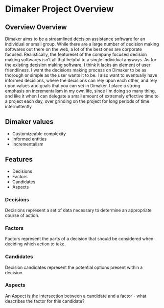 # Dimaker Project Overview

## Overview Overview

Dimaker aims to be a streamlined decision assistance software for an individual or small group. While there are a large number of decision making softwares out there on the web, a lot of the best ones are corporate focused. Realistically, the featureset of the company focused decision making softwares isn't all that helpful to a single individual anyways. As for the existing decision making software, I think it lacks an element of user friendliness. I want the decisions making process on Dimaker to be as thorough or simple as the user wants it to be. I also want to eventually have informed decisions, where the decisions can rely upon each other, and rely upon values and goals that you can set in Dimaker. I place a strong emphasis on incrementalism in my own life, since I'm doing so many thing, and like it when I can delegate a small amount of extremely effective time to a project each day, over grinding on the project for long periods of time intermittently

## Dimaker values

- Customizeable complexity
- Informed entities
- Incrementalism

## Features

- Decisions
- Factors
- Candidates
- Aspects

### Decisions

Decisions represent a set of data necessary to determine an appropriate course of action.

### Factors

Factors represent the parts of a decision that should be considered when deciding which action to take.

### Candidates

Decision candidates represent the potential options present within a decision.

### Aspects

An Aspect is the intersection between a candidate and a factor - what describes the factor for this candidate?


